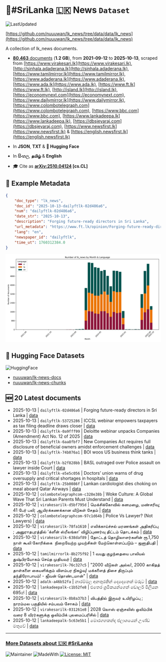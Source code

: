 # 📄#SriLanka 🇱🇰 News `Dataset`

![LastUpdated](https://img.shields.io/badge/last_updated-2025--10--13_05:13:33-green)

[https://github.com/nuuuwan/lk_news/tree/data/data/lk_news](https://github.com/nuuuwan/lk_news/tree/data/data/lk_news)

A collection of lk_news documents.

- [**80,463** documents](https://github.com/nuuuwan/lk_news/tree/data/data/lk_news) (**1.2 GB**), from **2021-09-12** to **2025-10-13**, scraped from [https://www.virakesari.lk](https://www.virakesari.lk), [http://sinhala.adaderana.lk](http://sinhala.adaderana.lk), [https://www.tamilmirror.lk](https://www.tamilmirror.lk), [https://www.adaderana.lk](https://www.adaderana.lk), [https://www.ada.lk](https://www.ada.lk), [https://www.ft.lk](https://www.ft.lk), [http://island.lk](http://island.lk), [https://economynext.com](https://economynext.com), [https://www.dailymirror.lk](https://www.dailymirror.lk), [https://www.colombotelegraph.com](https://www.colombotelegraph.com), [https://www.bbc.com](https://www.bbc.com), [https://www.lankadeepa.lk](https://www.lankadeepa.lk), [https://dbsjeyaraj.com](https://dbsjeyaraj.com), [https://www.newsfirst.lk](https://www.newsfirst.lk) & [https://english.newsfirst.lk](https://english.newsfirst.lk)

- In **JSON**, **TXT** & **🤗 Hugging Face**

- In **සිංහල**, **தமிழ்** & **English**

- 🎓 Cite as **[arXiv:2510.04124](https://arxiv.org/abs/2510.04124) [cs.CL]**

## 📝 Example Metadata

```json
{
    "doc_type": "lk_news",
    "doc_id": "2025-10-13-dailyftlk-02d486a6",
    "num": "dailyftlk-02d486a6",
    "date_str": "2025-10-13",
    "description": "Forging future-ready directors in Sri Lanka",
    "url_metadata": "https://www.ft.lk/opinion/Forging-future-ready-directors-in-Sri-Lanka/14-782917",
    "lang": "en",
    "newspaper_id": "dailyftlk",
    "time_ut": 1760312384.0
}
```

![Chart](https://raw.githubusercontent.com/nuuuwan/lk_news/refs/heads/data/data/lk_news/docs_by_month_and_lang.png)

## 🤗 Hugging Face Datasets

![HuggingFace](https://img.shields.io/badge/-HuggingFace-FDEE21?style=for-the-badge&logo=HuggingFace)

- [nuuuwan/lk-news-docs](https://huggingface.co/datasets/nuuuwan/lk-news-docs)
- [nuuuwan/lk-news-chunks](https://huggingface.co/datasets/nuuuwan/lk-news-chunks)

## 🆕 20 Latest documents

- 2025-10-13 | `dailyftlk-02d486a6` | Forging future-ready directors in Sri Lanka | [data](https://github.com/nuuuwan/lk_news/tree/data/data/lk_news/2020s/2025/2025-10-13-dailyftlk-02d486a6)
- 2025-10-13 | `dailyftlk-53725286` | ICCSL webinar empowers taxpayers as tax filing deadline draws closer | [data](https://github.com/nuuuwan/lk_news/tree/data/data/lk_news/2020s/2025/2025-10-13-dailyftlk-53725286)
- 2025-10-13 | `dailyftlk-0a9fff99` | Deloitte webinar unpacks Companies (Amendment) Act No. 12 of 2025 | [data](https://github.com/nuuuwan/lk_news/tree/data/data/lk_news/2020s/2025/2025-10-13-dailyftlk-0a9fff99)
- 2025-10-13 | `dailyftlk-6aa8fbf7` | New Companies Act requires full disclosure of beneficial owners amidst enforcement challenges | [data](https://github.com/nuuuwan/lk_news/tree/data/data/lk_news/2020s/2025/2025-10-13-dailyftlk-6aa8fbf7)
- 2025-10-13 | `dailyftlk-74b076a1` | BOI woos US business think tanks | [data](https://github.com/nuuuwan/lk_news/tree/data/data/lk_news/2020s/2025/2025-10-13-dailyftlk-74b076a1)
- 2025-10-13 | `dailyftlk-b2f828bb` | BASL outraged over Police assault on lawyer inside Court | [data](https://github.com/nuuuwan/lk_news/tree/data/data/lk_news/2020s/2025/2025-10-13-dailyftlk-b2f828bb)
- 2025-10-13 | `dailyftlk-e5e5c056` | Doctors’ union warns of drug oversupply and critical shortages in hospitals | [data](https://github.com/nuuuwan/lk_news/tree/data/data/lk_news/2020s/2025/2025-10-13-dailyftlk-e5e5c056)
- 2025-10-13 | `dailyftlk-25b0086f` | Lankan cardiologist dies choking on meal aboard Qatar Airways | [data](https://github.com/nuuuwan/lk_news/tree/data/data/lk_news/2020s/2025/2025-10-13-dailyftlk-25b0086f)
- 2025-10-12 | `colombotelegraphcom-c328e38b` | Woke Culture: A Global Wave That Sri Lankan Parents Must Understand | [data](https://github.com/nuuuwan/lk_news/tree/data/data/lk_news/2020s/2025/2025-10-12-colombotelegraphcom-c328e38b)
- 2025-10-12 | `virakesarilk-d5bf795d` | மெக்சிக்கோவில் கனமழை, மண்சரிவு; 41 பேர் பலி; ஆயிரக்கணக்கான வீடுகள் சேதம் | [data](https://github.com/nuuuwan/lk_news/tree/data/data/lk_news/2020s/2025/2025-10-12-virakesarilk-d5bf795d)
- 2025-10-12 | `colombotelegraphcom-97c1d64b` | Police Vs Lawyer? (Not Lawyers) | [data](https://github.com/nuuuwan/lk_news/tree/data/data/lk_news/2020s/2025/2025-10-12-colombotelegraphcom-97c1d64b)
- 2025-10-12 | `virakesarilk-78fa1610` | எலிக்காய்ச்சல் மரணங்கள் அதிகரிப்பு ; அனுராதபுரத்தில் ‘க்ளீன் ஸ்ரீலங்கா’ விழிப்புணர்வு திட்டம் தொடக்கம் | [data](https://github.com/nuuuwan/lk_news/tree/data/data/lk_news/2020s/2025/2025-10-12-virakesarilk-78fa1610)
- 2025-10-12 | `virakesarilk-638daf89` | தோட்டத் தொழிலாளர்களின் ரூ.1,750 நாள் கூலி கோரிக்கை  நிறைவேற்ற முயற்சிகள் மேற்கொள்ளப்படும் – ஜனாதிபதி | [data](https://github.com/nuuuwan/lk_news/tree/data/data/lk_news/2020s/2025/2025-10-12-virakesarilk-638daf89)
- 2025-10-12 | `tamilmirrorlk-8b275f92` | 1 வயது குழந்தையை பாலியல் துஷ்பிரயோகம் செய்த முதியவர் | [data](https://github.com/nuuuwan/lk_news/tree/data/data/lk_news/2020s/2025/2025-10-12-tamilmirrorlk-8b275f92)
- 2025-10-12 | `virakesarilk-76c327c5` | "2000 வீடுகள் அல்ல!, 2000 காகிதத் தாள்களை கையளிக்கும் விளம்பர நிகழ்வு! மக்களைத் திசை திருப்பும் தந்திரோபாயம்! - ஜீவன் தொண்டமான்" | [data](https://github.com/nuuuwan/lk_news/tree/data/data/lk_news/2020s/2025/2025-10-12-virakesarilk-76c327c5)
- 2025-10-12 | `adalk-a46b52fa` | නාරම්මල අනතුරකින් දෙදෙනෙක් මරුට | [data](https://github.com/nuuuwan/lk_news/tree/data/data/lk_news/2020s/2025/2025-10-12-adalk-a46b52fa)
- 2025-10-12 | `lankadeepalk-c1b52fe8` | එතෙර ශ්‍රමිකයන්ගෙන් ඩොලර් මිලියන 695ක් | [data](https://github.com/nuuuwan/lk_news/tree/data/data/lk_news/2020s/2025/2025-10-12-lankadeepalk-c1b52fe8)
- 2025-10-12 | `virakesarilk-8b8a37b3` | விபத்தில் இருவர் உயிரிழப்பு ; நாரம்மல பகுதியில் சம்பவம் சோகம் | [data](https://github.com/nuuuwan/lk_news/tree/data/data/lk_news/2020s/2025/2025-10-12-virakesarilk-8b8a37b3)
- 2025-10-12 | `virakesarilk-031261e8` | 2028 லொஸ் ஏஞ்சலிஸ் ஒலிம்பிக் வரை 8 வீரர்களுக்கு ஒலிம்பிக் புலமைப்பரிசில் | [data](https://github.com/nuuuwan/lk_news/tree/data/data/lk_news/2020s/2025/2025-10-12-virakesarilk-031261e8)
- 2025-10-12 | `lankadeepalk-5c63e5b1` | මොරගහකන්ද ජලාශයෙන් උණ්ඩ මතුවේ | [data](https://github.com/nuuuwan/lk_news/tree/data/data/lk_news/2020s/2025/2025-10-12-lankadeepalk-5c63e5b1)

---

### [More Datasets about 🇱🇰 #SriLanka](https://github.com/nuuuwan/lk_datasets)

![Maintainer](https://img.shields.io/badge/maintainer-nuuuwan-red)
![MadeWith](https://img.shields.io/badge/made_with-python-blue)
[![License: MIT](https://img.shields.io/badge/License-MIT-yellow.svg)](https://opensource.org/licenses/MIT)
